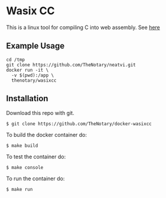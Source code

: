 # Wasix CC

This is a linux tool for compiling C into web assembly.  See [here](https://github.com/wasix-org/wasixcc)


## Example Usage

```
cd /tmp
git clone https://github.com/TheNotary/neatvi.git
docker run -it \
  -v $(pwd):/app \
  thenotary/wasixcc
```


## Installation

Download this repo with git.

```
$ git clone https://github.com/TheNotary/docker-wasixcc
```

To build the docker container do:

    $ make build

To test the container do:

    $ make console

To run the container do:

    $ make run

